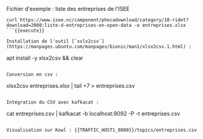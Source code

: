 Fichier d'exemple : liste des entreprises de l'ISEE

```
curl https://www.isee.nc/component/phocadownload/category/10-ridet?download=2008:liste-d-entreprises-en-open-data -o entreprises.xlsx
```{{execute}}

Installation de l'outil [`xslx2csv`](https://manpages.ubuntu.com/manpages/bionic/man1/xlsx2csv.1.html) :
```
apt install -y xlsx2csv && clear
```{{execute}}

Conversion en csv :
```
xlsx2csv entreprises.xlsx | tail +7 > entreprises.csv
```{{execute}}

Intégration du CSV avec kafkacat : 
```
cat entreprises.csv | kafkacat -b localhost:9092 -P -t entreprises.csv
```{{execute}}

Visualisation sur Kowl : {{TRAFFIC_HOST1_8080}}/topics/entreprises.csv
